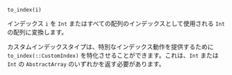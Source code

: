 ```
to_index(i)
```

インデックス `i` を `Int` またはすべての配列のインデックスとして使用される `Int` の配列に変換します。

カスタムインデックスタイプは、特別なインデックス動作を提供するために `to_index(::CustomIndex)` を特化させることができます。これは、`Int` または `Int` の `AbstractArray` のいずれかを返す必要があります。

